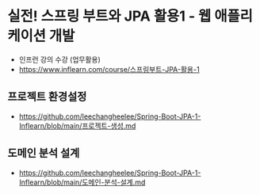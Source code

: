 # 실전! 스프링 부트와 JPA 활용1 - 웹 애플리케이션 개발
  * 인프런 강의 수강 (업무활용)
  * https://www.inflearn.com/course/스프링부트-JPA-활용-1

## **프로젝트 환경설정**
  * https://github.com/leechangheelee/Spring-Boot-JPA-1-Inflearn/blob/main/프로젝트-생성.md

## **도메인 분석 설계**
  * https://github.com/leechangheelee/Spring-Boot-JPA-1-Inflearn/blob/main/도메인-분석-설계.md
